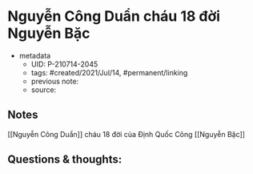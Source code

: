 # Nguyễn Công Duẩn cháu 18 đời Nguyễn Bặc

- metadata
	- UID: P-210714-2045
	- tags: #created/2021/Jul/14, #permanent/linking  
	- previous note: 
	- source: 

## Notes
[[Nguyễn Công Duẩn]] cháu 18 đời của Định Quốc Công [[Nguyễn Bặc]]

## Questions & thoughts:

